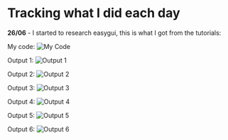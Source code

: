 # Tracking what I did each day

**26/06** - I started to research easygui, this is what I got from the tutorials:

My code:
![My Code](https://github.com/FreyaE2/DT-2024-python/assets/129448624/980acb91-ba02-4513-b23b-fe5f90fc8899)

Output 1:
![Output 1](https://github.com/FreyaE2/DT-2024-python/assets/129448624/9ef33b32-3dea-4446-b54c-fafb9e4f738e)

Output 2:
![Output 2](https://github.com/FreyaE2/DT-2024-python/assets/129448624/a61ba035-27b8-47a3-ae6a-6fc58102a5fc)

Output 3:
![Output 3](https://github.com/FreyaE2/DT-2024-python/assets/129448624/0399dab3-242f-45a8-adc8-aa6f70d4888f)

Output 4:
![Output 4](https://github.com/FreyaE2/DT-2024-python/assets/129448624/35b1baa8-7ef9-4f71-a3a4-b5a38c86ea97)

Output 5:
![Output 5](https://github.com/FreyaE2/DT-2024-python/assets/129448624/fb495265-c7c1-49a9-a452-9946ab317a48)

Output 6:
![Output 6](https://github.com/FreyaE2/DT-2024-python/assets/129448624/fe841ccb-7f62-4eec-94a2-69b9caa13708)


